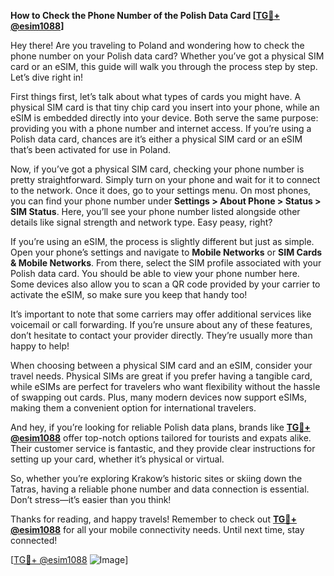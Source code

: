 **How to Check the Phone Number of the Polish Data Card [[TG💪+ @esim1088](https://t.me/s/esim1088)]**

Hey there! Are you traveling to Poland and wondering how to check the phone number on your Polish data card? Whether you’ve got a physical SIM card or an eSIM, this guide will walk you through the process step by step. Let’s dive right in!

First things first, let’s talk about what types of cards you might have. A physical SIM card is that tiny chip card you insert into your phone, while an eSIM is embedded directly into your device. Both serve the same purpose: providing you with a phone number and internet access. If you’re using a Polish data card, chances are it’s either a physical SIM card or an eSIM that’s been activated for use in Poland.

Now, if you’ve got a physical SIM card, checking your phone number is pretty straightforward. Simply turn on your phone and wait for it to connect to the network. Once it does, go to your settings menu. On most phones, you can find your phone number under **Settings > About Phone > Status > SIM Status**. Here, you’ll see your phone number listed alongside other details like signal strength and network type. Easy peasy, right?

If you’re using an eSIM, the process is slightly different but just as simple. Open your phone’s settings and navigate to **Mobile Networks** or **SIM Cards & Mobile Networks**. From there, select the SIM profile associated with your Polish data card. You should be able to view your phone number here. Some devices also allow you to scan a QR code provided by your carrier to activate the eSIM, so make sure you keep that handy too!

It’s important to note that some carriers may offer additional services like voicemail or call forwarding. If you’re unsure about any of these features, don’t hesitate to contact your provider directly. They’re usually more than happy to help!

When choosing between a physical SIM card and an eSIM, consider your travel needs. Physical SIMs are great if you prefer having a tangible card, while eSIMs are perfect for travelers who want flexibility without the hassle of swapping out cards. Plus, many modern devices now support eSIMs, making them a convenient option for international travelers.

And hey, if you’re looking for reliable Polish data plans, brands like **[TG💪+ @esim1088](https://t.me/s/esim1088)** offer top-notch options tailored for tourists and expats alike. Their customer service is fantastic, and they provide clear instructions for setting up your card, whether it’s physical or virtual.

So, whether you’re exploring Krakow’s historic sites or skiing down the Tatras, having a reliable phone number and data connection is essential. Don’t stress—it’s easier than you think!

Thanks for reading, and happy travels! Remember to check out **[TG💪+ @esim1088](https://t.me/s/esim1088)** for all your mobile connectivity needs. Until next time, stay connected!

[[TG💪+ @esim1088](https://t.me/s/esim1088) ![Image](https://i.postimg.cc/Y0z9fWf4/image.png)]